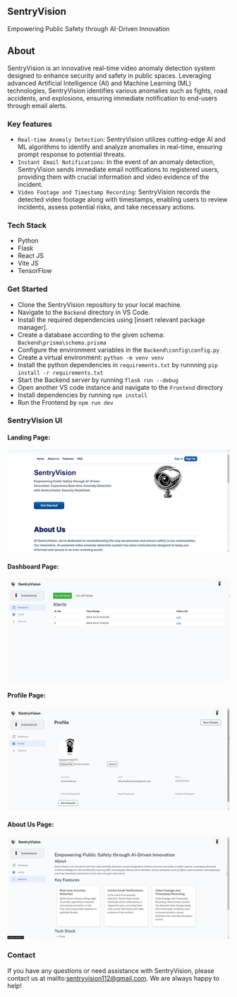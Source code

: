 ## SentryVision
Empowering Public Safety through AI-Driven Innovation

## About
SentryVision is an innovative real-time video anomaly detection system designed to enhance security and safety in public spaces. Leveraging advanced Artificial Intelligence (AI) and Machine Learning (ML) technologies, SentryVision identifies various anomalies such as fights, road accidents, and explosions, ensuring immediate notification to end-users through email alerts.

### Key features
- ```Real-time Anomaly Detection```: SentryVision utilizes cutting-edge AI and ML algorithms to identify and analyze anomalies in real-time, ensuring prompt response to potential threats.
- ```Instant Email Notifications```: In the event of an anomaly detection, SentryVision sends immediate email notifications to registered users, providing them with crucial information and video evidence of the incident.
- ```Video Footage and Timestamp Recording```: SentryVision records the detected video footage along with timestamps, enabling users to review incidents, assess potential risks, and take necessary actions.

### Tech Stack
- Python
- Flask
- React JS
- Vite JS
- TensorFlow

### Get Started
- Clone the SentryVision repository to your local machine.
- Navigate to the ```Backend``` directory in VS Code.
- Install the required dependencies using [insert relevant package manager].
- Create a database according to the given schema: ```Backend\prisma\schema.prisma``` 
- Configure the environment variables in the ```Backend\config\config.py```
- Create a virtual environment: ```python -m venv venv```
- Install the python dependencies in ```requirements.txt``` by runnning ```pip install -r requirements.txt```
- Start the Backend server by running ```flask run --debug```
- Open another VS code instance and navigate to the  ```Frontend``` directory
- Install dependencies by running ```npm install```
- Run the Frontend by ```npm run dev```

### SentryVision UI


#### Landing Page:
![preview](Frontend/public/assets/landing.png)

#### Dashboard Page:
![preview](Frontend/public/assets/dashboard.png)

#### Profile Page:
![preview](Frontend/public/assets/profile.png)

#### About Us Page:
![preview](Frontend/public/assets/about.png)


### Contact
If you have any questions or need assistance with SentryVision, please contact us at mailto:sentryvision112@gmail.com. We are always happy to help!
